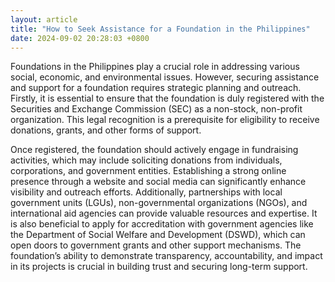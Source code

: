 ```yaml
---
layout: article
title: "How to Seek Assistance for a Foundation in the Philippines"
date: 2024-09-02 20:28:03 +0800
---
```


<p>Foundations in the Philippines play a crucial role in addressing various social, economic, and environmental issues. However, securing assistance and support for a foundation requires strategic planning and outreach. Firstly, it is essential to ensure that the foundation is duly registered with the Securities and Exchange Commission (SEC) as a non-stock, non-profit organization. This legal recognition is a prerequisite for eligibility to receive donations, grants, and other forms of support.</p><p>Once registered, the foundation should actively engage in fundraising activities, which may include soliciting donations from individuals, corporations, and government entities. Establishing a strong online presence through a website and social media can significantly enhance visibility and outreach efforts. Additionally, partnerships with local government units (LGUs), non-governmental organizations (NGOs), and international aid agencies can provide valuable resources and expertise. It is also beneficial to apply for accreditation with government agencies like the Department of Social Welfare and Development (DSWD), which can open doors to government grants and other support mechanisms. The foundation’s ability to demonstrate transparency, accountability, and impact in its projects is crucial in building trust and securing long-term support.</p>